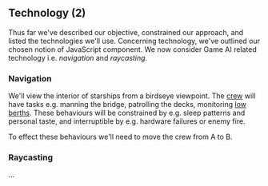 ## Technology (2)

Thus far we've described our objective, constrained our approach, and listed the technologies we'll use.
Concerning technology, we've outlined our chosen notion of JavaScript component.
We now consider Game AI related technology i.e. _navigation_ and _raycasting_.

### Navigation

<!-- __TODO__
- Rodney Brooks layers.
- Navigation based Game AI.
- Corner-wrapped Pathfinding only provides part of the 
- No physics engine
- Geomorph 101
-->

We'll view the interior of starships from a birdseye viewpoint.
The [crew](https://wiki.travellerrpg.com/Crew) will have tasks e.g. manning the bridge, patrolling the decks, monitoring [low berths](https://wiki.travellerrpg.com/Low_Passage).
These behaviours will be constrained by e.g. sleep patterns and personal taste, and interruptible by e.g. hardware failures or enemy fire.

To effect these behaviours we'll need to move the crew from A to B.

<!-- Pathfinding is central to Game AI.
Our NPCs need to move realistically e.g. they cannot move through walls, windows or locked doors. -->

<div
  class="tabs"
  height="400"
  enabled="true"
  tabs="[
     { key: 'component', filepath: 'nav/NavDemo' },
   ]"
></div>

### Raycasting

...